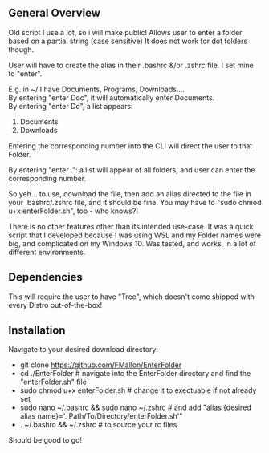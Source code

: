 ## General Overview

Old script I use a lot, so i will make public!
Allows user to enter a folder based on a partial string (case sensitive)
It does not work for dot folders though.

User will have to create the alias in their .bashrc &/or .zshrc file.  I set mine to "enter".

E.g. in ~/ I have Documents, Programs, Downloads....  
By entering "enter Doc", it will automatically enter Documents.  
By entering "enter Do", a list appears: 
  
  1) Documents
  2) Downloads

Entering the corresponding number into the CLI will direct the user to that Folder.

By entering "enter .": a list will appear of all folders, and user can enter the corresponding number.

So yeh... to use, download the file, then add an alias directed to the file in your .bashrc/.zshrc file, and it should be fine.  You may have to "sudo chmod u+x enterFolder.sh", too - who knows?!  

There is no other features other than its intended use-case.  It was a quick script that I developed because I was using WSL and my Folder names were big, and complicated on my Windows 10.  Was tested, and works, in a lot of different environments.  

## Dependencies

This will require the user to have "Tree", which doesn't come shipped with every Distro out-of-the-box!


## Installation

  Navigate to your desired download directory:

  -  git clone https://github.com/FMallon/EnterFolder
  -  cd ./EnterFolder # navigate into the EnterFolder directory and find the "enterFolder.sh" file
  -  sudo chmod u+x enterFolder.sh # change it to exectuable if not already set
  -  sudo nano ~/.bashrc && sudo nano ~/.zshrc # and add "alias {desired alias name}='. Path/To/Directory/enterFolder.sh'"
  -  . ~/.bashrc && ~/.zshrc # to source your rc files

  Should be good to go!
